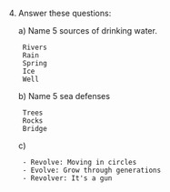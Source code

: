 4. Answer these questions:

    a) Name 5 sources of drinking water.

        Rivers
        Rain     
        Spring
        Ice
        Well

    b) Name 5 sea defenses

        Trees
        Rocks
        Bridge

    c) 
    
        - Revolve: Moving in circles
        - Evolve: Grow through generations
        - Revolver: It's a gun
        